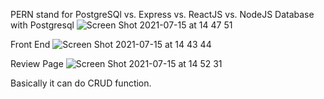 PERN stand for PostgreSQl vs. Express vs. ReactJS vs. NodeJS
Database with Postgresql
![Screen Shot 2021-07-15 at 14 47 51](https://user-images.githubusercontent.com/57307283/125750392-6ccec874-5485-4335-921d-d10ab39d25d0.png)

Front End 
![Screen Shot 2021-07-15 at 14 43 44](https://user-images.githubusercontent.com/57307283/125750432-676aed0c-72b8-4119-a148-76f869254090.png)

Review Page
![Screen Shot 2021-07-15 at 14 52 31](https://user-images.githubusercontent.com/57307283/125750836-9f3763ed-12d2-4122-ad08-2a87cc9a2776.png)

Basically it can do CRUD function.
